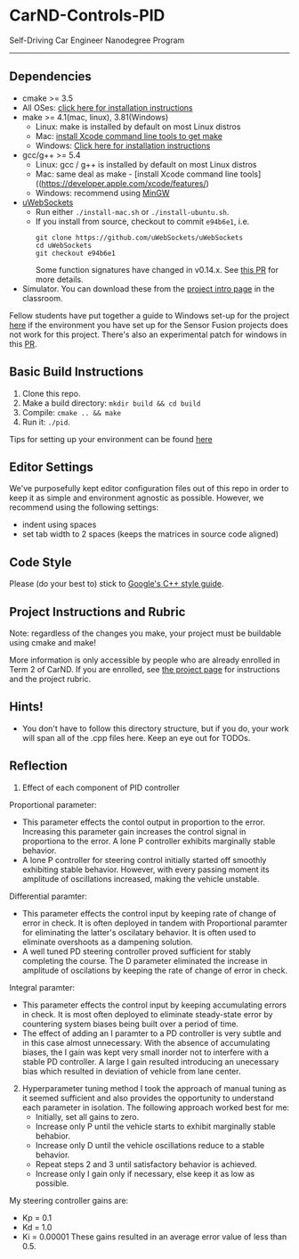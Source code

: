 # CarND-Controls-PID
Self-Driving Car Engineer Nanodegree Program

---

## Dependencies

* cmake >= 3.5
 * All OSes: [click here for installation instructions](https://cmake.org/install/)
* make >= 4.1(mac, linux), 3.81(Windows)
  * Linux: make is installed by default on most Linux distros
  * Mac: [install Xcode command line tools to get make](https://developer.apple.com/xcode/features/)
  * Windows: [Click here for installation instructions](http://gnuwin32.sourceforge.net/packages/make.htm)
* gcc/g++ >= 5.4
  * Linux: gcc / g++ is installed by default on most Linux distros
  * Mac: same deal as make - [install Xcode command line tools]((https://developer.apple.com/xcode/features/)
  * Windows: recommend using [MinGW](http://www.mingw.org/)
* [uWebSockets](https://github.com/uWebSockets/uWebSockets)
  * Run either `./install-mac.sh` or `./install-ubuntu.sh`.
  * If you install from source, checkout to commit `e94b6e1`, i.e.
    ```
    git clone https://github.com/uWebSockets/uWebSockets 
    cd uWebSockets
    git checkout e94b6e1
    ```
    Some function signatures have changed in v0.14.x. See [this PR](https://github.com/udacity/CarND-MPC-Project/pull/3) for more details.
* Simulator. You can download these from the [project intro page](https://github.com/udacity/self-driving-car-sim/releases) in the classroom.

Fellow students have put together a guide to Windows set-up for the project [here](https://s3-us-west-1.amazonaws.com/udacity-selfdrivingcar/files/Kidnapped_Vehicle_Windows_Setup.pdf) if the environment you have set up for the Sensor Fusion projects does not work for this project. There's also an experimental patch for windows in this [PR](https://github.com/udacity/CarND-PID-Control-Project/pull/3).

## Basic Build Instructions

1. Clone this repo.
2. Make a build directory: `mkdir build && cd build`
3. Compile: `cmake .. && make`
4. Run it: `./pid`. 

Tips for setting up your environment can be found [here](https://classroom.udacity.com/nanodegrees/nd013/parts/40f38239-66b6-46ec-ae68-03afd8a601c8/modules/0949fca6-b379-42af-a919-ee50aa304e6a/lessons/f758c44c-5e40-4e01-93b5-1a82aa4e044f/concepts/23d376c7-0195-4276-bdf0-e02f1f3c665d)

## Editor Settings

We've purposefully kept editor configuration files out of this repo in order to
keep it as simple and environment agnostic as possible. However, we recommend
using the following settings:

* indent using spaces
* set tab width to 2 spaces (keeps the matrices in source code aligned)

## Code Style

Please (do your best to) stick to [Google's C++ style guide](https://google.github.io/styleguide/cppguide.html).

## Project Instructions and Rubric

Note: regardless of the changes you make, your project must be buildable using
cmake and make!

More information is only accessible by people who are already enrolled in Term 2
of CarND. If you are enrolled, see [the project page](https://classroom.udacity.com/nanodegrees/nd013/parts/40f38239-66b6-46ec-ae68-03afd8a601c8/modules/f1820894-8322-4bb3-81aa-b26b3c6dcbaf/lessons/e8235395-22dd-4b87-88e0-d108c5e5bbf4/concepts/6a4d8d42-6a04-4aa6-b284-1697c0fd6562)
for instructions and the project rubric.

## Hints!

* You don't have to follow this directory structure, but if you do, your work
  will span all of the .cpp files here. Keep an eye out for TODOs.

## Reflection

1. Effect of each component of PID controller

Proportional parameter: 
* This parameter effects the contol output in proportion to the error. Increasing this parameter gain increases the control signal in proportiona to the error. A lone P controller exhibits marginally stable behavior. 
* A lone P controller for steering control initially started off smoothly exhibiting stable behavior. However, with every passing moment its amplitude of oscillations increased, making the vehicle unstable.

Differential paramter: 
* This parameter effects the control input by keeping rate of change of error in check. It is often deployed in tandem with Proportional paramter for eliminating the latter's oscilatary behavior. It is often used to eliminate overshoots as a dampening solution.
* A well tuned PD steering controller proved sufficient for stably completing the course. The D parameter eliminated the increase in amplitude of oscilations by keeping the rate of change of error in check.

Integral paramter:
* This parameter effects the control input by keeping accumulating errors in check. It is most often deployed to eliminate steady-state error by countering system biases being built over a period of time. 
* The effect of adding an I paramter to a PD controller is very subtle and in this case almost unnecessary. With the absence of accumulating biases, the I gain was kept very small inorder not to interfere with a stable PD controller. A large I gain resulted introducing an unecessary bias which resulted in deviation of vehicle from lane center.

2. Hyperparameter tuning method
I took the approach of manual tuning as it seemed sufficient and also provides the opportunity to understand each parameter in isolation. The following approach worked best for me:
	* Initially, set all gains to zero.
    * Increase only P until the vehicle starts to exhibit marginally stable behabior.
    * Increase only D until the vehicle oscillations reduce to a stable behavior.
    * Repeat steps 2 and 3 until satisfactory behavior is achieved.
    * Increase only I gain only if necessary, else keep it as low as possible.
    
My steering controller gains are:
* Kp = 0.1
* Kd = 1.0
* Ki = 0.00001
These gains resulted in an average error value of less than 0.5.